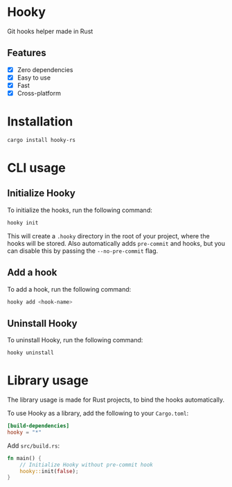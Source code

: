 # Hooky
Git hooks helper made in Rust

## Features
- [x] Zero dependencies
- [x] Easy to use
- [x] Fast
- [x] Cross-platform

# Installation
```bash
cargo install hooky-rs
```

# CLI usage

## Initialize Hooky
To initialize the hooks, run the following command:
```bash
hooky init
```
This will create a `.hooky` directory in the root of your project, where the hooks will be stored. Also automatically adds `pre-commit` and hooks, but you can disable this by passing the `--no-pre-commit` flag.

## Add a hook
To add a hook, run the following command:
```bash
hooky add <hook-name>
```


## Uninstall Hooky
To uninstall Hooky, run the following command:
```bash
hooky uninstall
```

# Library usage
The library usage is made for Rust projects, to bind the hooks automatically.

To use Hooky as a library, add the following to your `Cargo.toml`:
```toml
[build-dependencies]
hooky = "*"
```

Add `src/build.rs`:
```rust
fn main() {
    // Initialize Hooky without pre-commit hook
    hooky::init(false);
}
```
